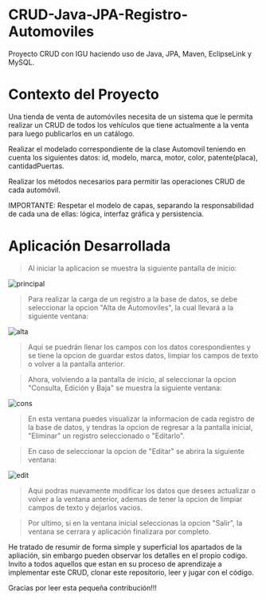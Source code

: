 # CRUD-Java-JPA-Registro-Automoviles
Proyecto CRUD con IGU haciendo uso de Java, JPA, Maven, EclipseLink y MySQL.

# Contexto del Proyecto
Una tienda de venta de automóviles necesita de un sistema que le permita realizar un CRUD de todos los vehículos que tiene actualmente a la venta para luego publicarlos en un catálogo. 

Realizar el modelado correspondiente de la clase Automovil teniendo en cuenta los siguientes datos: id, modelo, marca, motor, color, patente(placa), cantidadPuertas. 

Realizar los métodos necesarios para permitir las operaciones CRUD de cada automóvil. 

IMPORTANTE: Respetar el modelo de capas, separando la responsabilidad de cada una de ellas: lógica, interfaz gráfica y persistencia.

# Aplicación Desarrollada

> Al iniciar la aplicacion se muestra la siguiente pantalla de inicio:

![principal](https://github.com/diegoceballosdev/CRUD-Java-JPA-Registro-Automoviles/assets/122060010/ca1aa029-0e17-45cd-bdf7-52aa1d288083)

> Para realizar la carga de un registro a la base de datos, se debe seleccionar la opcion "Alta de Automoviles", la cual llevará a la siguiente ventana:

![alta](https://github.com/diegoceballosdev/CRUD-Java-JPA-Registro-Automoviles/assets/122060010/4080ad04-2fd8-4175-989f-752b9d7a3dff)

> Aqui se puedrán llenar los campos con los datos corespondientes y se tiene la opcion de guardar estos datos, limpiar los campos de texto o volver a la pantalla anterior.

> Ahora, volviendo a la pantalla de inicio, al seleccionar la opcion "Consulta, Edición y Baja" se muestra la siguiente ventana:

![cons](https://github.com/diegoceballosdev/CRUD-Java-JPA-Registro-Automoviles/assets/122060010/92058931-bbfa-4081-8f27-4f029ffe0cf6)

> En esta ventana puedes visualizar la informacion de cada registro de la base de datos, y tendras la opcion de regresar a la pantalla inicial, "Eliminar" un registro seleccionado o "Editarlo".

> En caso de seleccionar la opcion de "Editar" se abrira la siguiente ventana:

![edit](https://github.com/diegoceballosdev/CRUD-Java-JPA-Registro-Automoviles/assets/122060010/bfb8abe5-4929-411a-bea5-c6532d8952d1)

> Aqui podras nuevamente modificar los datos que desees actualizar o volver a la ventana anterior, ademas de tener la opcion de limpiar  campos de texto y dejarlos vacios.

> Por ultimo, si en la ventana inicial seleccionas la opcion "Salir", la ventana se cerrara y aplicación finalizara por completo.

He tratado de resumir de forma simple y superficial los apartados de la apliación, sin embargo pueden observar los detalles en el propio codigo. Invito a todos aquellos que estan en su proceso de aprendizaje a implementar este CRUD, clonar este repositorio, leer y jugar con el código. 

Gracias por leer esta pequeña contribución!!!
